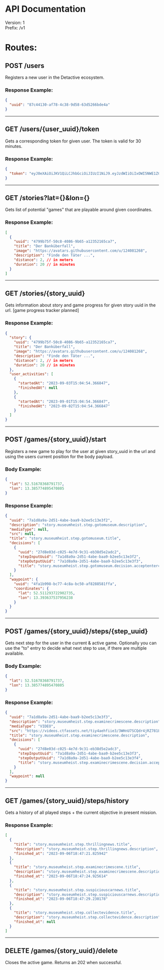 # API Documentation

Version: 1 <br /> Prefix: /v1

# Routes:

## POST /users

Registers a new user in the Detactive ecosystem.

### Response Example:

```json
{
  "uuid": "87c44130-af78-4c38-9d58-63d5266bde4a"
}
```

---

## GET /users/{user_uuid}/token

Gets a corresponding token for given user.
The token is valid for 30 minutes.

### Response Example:

```json
{
  "token": "eyJ0eXAiOiJKV1QiLCJhbGciOiJIUzI1NiJ9.eyJzdWIiOiIxOWI5NWE1ZC1iZTRhLTQ4YmEtOGRkOC1hOTAwZTY1M2Q4MDMiLCJleHAiOjE2OTM3NDk5MDksImlhdCI6MTY5Mzc0ODEwOX0.9NG_1cjAJpNqzk9AV-HXrMmLYWN-k_D9GYfqDb4aHTc"
}
```

---

## GET /stories?lat={}&lon={}

Gets list of potential "games" that are playable around given coordinates.

### Response Example:

```json
[
  {
    "uuid": "4799b75f-50c8-4086-9b65-a12352165ca7",
    "title": "Der Banküberfall",
    "image": "https://avatars.githubusercontent.com/u/124081268",
    "description": "Finde den Täter ...",
    "distance": 2, // in meters
    "duration": 20 // in minutes
  }
]
```

---

## GET /stories/{story_uuid}

Gets information about story and game progress for given story uuid in the url. [game progress tracker planned]

### Response Example:

```json
{
  "story": {
    "uuid": "4799b75f-50c8-4086-9b65-a12352165ca7",
    "title": "Der Banküberfall",
    "image": "https://avatars.githubusercontent.com/u/124081268",
    "description": "Finde den Täter ...",
    "distance": 2, // in meters
    "duration": 20 // in minutes
  },
  "user_activities": [
    {
      "startedAt": "2023-09-03T15:04:54.366847",
      "finishedAt": null
    },
    {
      "startedAt": "2023-09-01T15:04:54.366847",
      "finishedAt": "2023-09-02T15:04:54.366847"
    }
  ]
}
```

---

## POST /games/{story_uuid}/start

Registers a new game to play for the user at given story_uuid in the url and using the users current position for the body payload.

### Body Example:

```json
{
  "lat": 52.51678368791737,
  "lon": 13.385774895470805
}
```

### Response Example:

```json
{
  "uuid": "7a1d8a9a-2d51-4abe-baa9-b2ee5c13e3f2",
  "description": "story.museumheist.step.gotomuseum.description",
  "mediaType": null,
  "src": null,
  "title": "story.museumheist.step.gotomuseum.title",
  "decisions": [
    {
      "uuid": "27d8e03d-c025-4e7d-9c31-eb38d5e2adc2",
      "stepInputUuid": "7a1d8a9a-2d51-4abe-baa9-b2ee5c13e3f2",
      "stepOutputUuid": "7a1d8a9a-2d51-4abe-baa9-b2ee5c13e3f3",
      "title": "story.museumheist.step.gotomuseum.decision.acceptentercrimescene.title"
    }
  ],
  "waypoint": {
    "uuid": "4fa1b998-bc77-4c8a-bc50-af8288581ffa",
    "coordinates": {
      "lat": 52.511293722902735,
      "lon": 13.393637537956238
    }
  }
}
```

---

## POST /games/{story_uuid}/steps/{step_uuid}

Gets next step for the user in the current & active game. Optionally you can use the "to" entry to decide what next step to use, if there are multiple available.

### Body Example:

```json
{
  "lat": 52.51678368791737,
  "lon": 13.385774895470805
}
```

### Response Example:

```json
{
  "uuid": "7a1d8a9a-2d51-4abe-baa9-b2ee5c13e3f3",
  "description": "story.museumheist.step.examinecrimescene.description",
  "mediaType": "VIDEO",
  "src": "https://videos.ctfassets.net/tiy4aehfiie3/3WHnU7SCQdr4jRZ781LVAk/0cdd5ea48045b3bc665b3f1488d06429/missing-painting_museum-heist.mp4",
  "title": "story.museumheist.step.examinecrimescene.description",
  "decisions": [
    {
      "uuid": "27d8e03d-c025-4e7d-9c31-eb38d5e2adc3",
      "stepInputUuid": "7a1d8a9a-2d51-4abe-baa9-b2ee5c13e3f3",
      "stepOutputUuid": "7a1d8a9a-2d51-4abe-baa9-b2ee5c13e3f4",
      "title": "story.museumheist.step.examinecrimescene.decision.acceptleavecrimescene.title"
    }
  ],
  "waypoint": null
}
```

---
## GET /games/{story_uuid}/steps/history

Gets a history of all played steps + the current objective in present mission.

### Response Example:

```json
[
  {
    "title": "story.museumheist.step.thrillingnews.title",
    "description": "story.museumheist.step.thrillingnews.description",
    "finished_at": "2023-09-06T18:47:21.825942"
  },
  {
    "title": "story.museumheist.step.examinecrimescene.title",
    "description": "story.museumheist.step.examinecrimescene.description",
    "finished_at": "2023-09-06T18:47:24.925614"
  },
  {
    "title": "story.museumheist.step.suspiciouscarnews.title",
    "description": "story.museumheist.step.suspiciouscarnews.description",
    "finished_at": "2023-09-06T18:47:29.230178"
  },
  {
    "title": "story.museumheist.step.collectevidence.title",
    "description": "story.museumheist.step.collectevidence.description",
    "finished_at": null
  }
]
```
---

## DELETE /games/{story_uuid}/delete

Closes the active game. Returns an 202 when successful.
